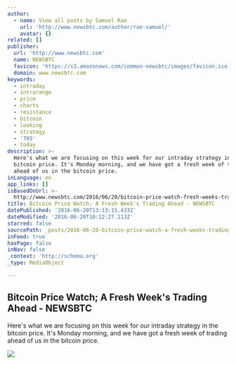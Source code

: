 ```yaml
---
author:
  - name: View all posts by Samuel Rae
    url: 'http://www.newsbtc.com/author/rae-samuel/'
    avatar: {}
related: []
publisher:
  url: 'http://www.newsbtc.com'
  name: NEWSBTC
  favicon: 'https://s3.amazonaws.com/common-newsbtc/images/favicon.ico'
  domain: www.newsbtc.com
keywords:
  - intraday
  - intrarange
  - price
  - charts
  - resistance
  - bitcoin
  - looking
  - strategy
  - '765'
  - today
description: >-
  Here's what we are focusing on this week for our intraday strategy in the
  bitcoin price. It's Monday morning, and we have got a fresh week of trading
  ahead of us in the bitcoin price.
inLanguage: en
app_links: []
isBasedOnUrl: >-
  http://www.newsbtc.com/2016/06/20/bitcoin-price-watch-fresh-weeks-trading-ahead/
title: Bitcoin Price Watch; A Fresh Week's Trading Ahead - NEWSBTC
datePublished: '2016-06-20T13:13:15.433Z'
dateModified: '2016-06-20T10:12:27.113Z'
starred: false
sourcePath: _posts/2016-06-20-bitcoin-price-watch-a-fresh-weeks-trading-ahead-newsbtc.md
inFeed: true
hasPage: false
inNav: false
_context: 'http://schema.org'
_type: MediaObject

---
```

<article style=""><h1>Bitcoin Price Watch; A Fresh Week's Trading Ahead - NEWSBTC</h1><p>Here's what we are focusing on this week for our intraday strategy in the bitcoin price. It's Monday morning, and we have got a fresh week of trading ahead of us in the bitcoin price.</p><img src="http://s3.amazonaws.com/main-newsbtc-images/2016/06/20104329/Screen-Shot-2016-06-20-at-11.40.30.png" /></article>